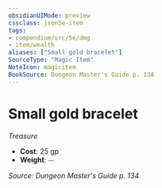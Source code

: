 ```yaml
---
obsidianUIMode: preview
cssclass: json5e-item
tags:
- compendium/src/5e/dmg
- item/wealth
aliases: ["Small gold bracelet"]
SourceType: "Magic Item"
NoteIcon: magicitem
BookSource: Dungeon Master's Guide p. 134
---
```

# Small gold bracelet
*Treasure*  

- **Cost**: 25 gp
- **Weight**: ⏤

*Source: Dungeon Master's Guide p. 134*